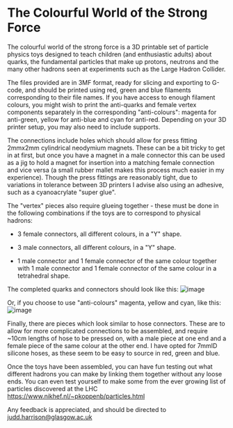
# The Colourful World of the Strong Force
The colourful world of the strong force is a 3D printable set of particle physics toys designed to teach children (and enthusiastic adults) about quarks, the fundamental particles that make up protons, neutrons and the many other hadrons seen at experiments such as the Large Hadron Collider.

The files provided are in 3MF format, ready for slicing and exporting to G-code, and should be printed using red, green and blue filaments corresponding to their file names. If you have access to enough filament colours, you might wish to print the anti-quarks and female vertex components separately in the corresponding "anti-colours": magenta for anti-green, yellow for anti-blue and cyan for anti-red. Depending on your 3D printer setup, you may also need to include supports.

The connections include holes which should allow for press fitting 2mmx2mm cylindrical neodymium magnets. These can be a bit tricky to get in at first, but once you have a magnet in a male connector this can be used as a jig to hold a magnet for insertion into a matching female connection and vice versa (a small rubber mallet makes this process much easier in my experience). Though the press fittings are reasonably tight, due to variations in tolerance between 3D printers I advise also using an adhesive, such as a cyanoacrylate "super glue".

The "vertex" pieces also require glueing together - these must be done in the following combinations if the toys are to correspond to physical hadrons:

- 3 female connectors, all different colours, in a "Y" shape.

- 3 male connectors, all different colours, in a "Y" shape.

- 1 male connector and 1 female connector of the same colour together with 1 male connector and 1 female connector of the same colour in a tetrahedral shape.

The completed quarks and connectors should look like this: ![image](https://github.com/JuddHarrison/The_colourful_world/assets/82884958/50acf89c-1b37-478d-a086-ed7ca8d473fb)

Or, if you choose to use "anti-colours" magenta, yellow and cyan, like this: ![image](https://github.com/JuddHarrison/The-Colourful-World-of-the-Strong-Force/assets/82884958/d0753b1e-9c6f-4848-a75a-630330f6bab0)


Finally, there are pieces which look similar to hose connectors. These are to allow for more complicated connections to be assembled, and require ~10cm lengths of hose to be pressed on, with a male piece at one end and a female piece of the same colour at the other end. I have opted for 7mmID silicone hoses, as these seem to be easy to source in red, green and blue.

Once the toys have been assembled, you can have fun testing out what different hadrons you can make by linking them together without any loose ends. You can even test yourself to make some from the ever growing list of particles discovered at the LHC https://www.nikhef.nl/~pkoppenb/particles.html

Any feedback is appreciated, and should be directed to judd.harrison@glasgow.ac.uk
